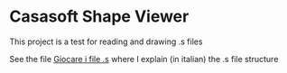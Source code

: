 ﻿# Casasoft Shape Viewer

This project is a test for reading and drawing .s files

See the file [Giocare i file .s](sfiles.md) where I explain (in italian) the .s file structure
